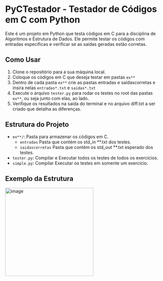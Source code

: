 # PyCTestador - Testador de Códigos em C com Python

Este é um projeto em Python que testa códigos em C para a disciplina de Algoritmos e Estrutura de Dados. Ele permite testar os códigos com entradas específicas e verificar se as saídas geradas estão corretas.

## Como Usar

1. Clone o repositório para a sua máquina local.
2. Coloque os códigos em C que deseja testar em pastas `ex**`
3. Dentro de cada pasta  `ex**` crie as pastas entradas e saidascorretas e insira nelas `entradas*.txt` e `saidas*.txt`
4. Execute o arquivo `tester.py` para rodar os testes no root das pastas `ex**`, ou seja junto com elas, ao lado.
5. Verifique os resultados na saída do terminal e no arquivo diff.txt a ser criado que detalha as diferenças.

## Estrutura do Projeto

- `ex**/`: Pasta para armazenar os códigos em C.
  - `entradas` Pasta que contém os std_in **.txt dos testes.
  - `saidascorretas` Pasta que contém os std_out **.txt esperado dos testes.
- `tester.py`: Compilar e Executar todos os testes de todos os exercícios.
- `simple.py`: Compilar Executar os testes em somente um exercício.

## Exemplo da Estrutura
<img width="283" alt="image" src="https://github.com/bernardovieirarocha/TestadorC/assets/64905090/e0838d1e-31e5-44dc-8729-eb1fc2856fcc">


